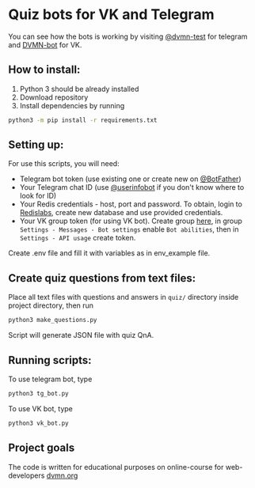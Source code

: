 # Quiz bots for VK and Telegram

You can see how the bots is working by visiting [@dvmn-test](http://t.me/dvmn_misc_bot) for telegram and [DVMN-bot](https://vk.com/club219791098) for VK.

## How to install:
1. Python 3 should be already installed
2. Download repository 
3. Install dependencies by running
```bash
python3 -m pip install -r requirements.txt
```

## Setting up:

For use this scripts, you will need:
- Telegram bot token (use existing one or create new on [@BotFather](http://t.me/BotFather))
- Your Telegram chat ID (use [@userinfobot](tg://resolve?domain=userinfobot) if you don't know where to look for ID)
- Your Redis credentials - host, port and password. To obtain, login to [Redislabs](https://redislabs.com/), create new database and use provided credentials.
- Your VK group token (for using VK bot). Create group [here](https://vk.com/groups_create), in group `Settings - Messages - Bot settings` enable `Bot abilities`, then in `Settings - API usage` create token.

Create .env file and fill it with variables as in env_example file.

## Create quiz questions from text files:

Place all text files with questions and answers in `quiz/` directory inside project directory, then run
```bash
python3 make_questions.py
```
Script will generate JSON file with quiz QnA.

## Running scripts:

To use telegram bot, type

```bash
python3 tg_bot.py
```

To use VK bot, type

```bash
python3 vk_bot.py
```

## Project goals

The code is written for educational purposes on online-course for web-developers [dvmn.org](https://dvmn.org/)